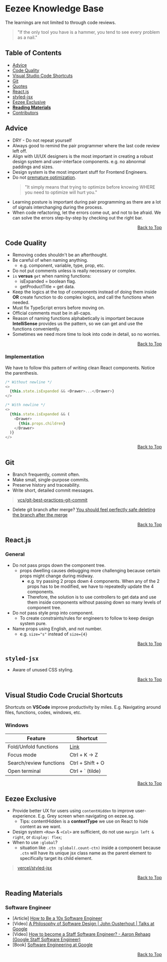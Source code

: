 # Eezee Knowledge Base

The learnings are not limited to through code reviews.

> "If the only tool you have is a hammer, you tend to see every problem as a nail."

## Table of Contents

- [Advice](#advices)
- [Code Quality](#code-quality)
- [Visual Studio Code Shortcuts](#visual-studio-code-crucial-shortcuts)
- [Git](#git)
- [Quotes](#quotes)
- [React.js](#reactjs)
- [styled-jsx](#styled-jsx)
- [Eezee Exclusive](#eezee-exclusive)
- [**Reading Materials**](#reading-materials)
- [Contributors](#contributors)

## Advice

- DRY - Do not repeat yourself
- Always good to remind the pair programmer where the last code review left off.
- Align with UI/UX designers is the most important in creating a robust design system and user-interface components. e.g. no abnormal paddings and sizes.
- Design system is the most important stuff for Frontend Engineers.
- Do not [premature optimization](https://ubiquity.acm.org/article.cfm?id=1513451).
  > "It simply means that trying to optimize before knowing WHERE you need to optimize will hurt you."
- Learning posture is important during pair programming as there are a lot of signals interchanging during the process.
- When code refactoring, let the errors come out, and not to be afraid. We can solve the errors step-by-step by checking out the right bar.

<div align="right"><a href="#eezee-knowledge-base">Back to Top</a></div>

## Code Quality

- Removing codes shouldn't be an afterthought.
- Be careful of when naming anything.
  - e.g. component, variable, type, prop, etc.
- Do not put comments unless is really necessary or complex.
- `is` **versus** `get` when naming functions:
  - isExpanded = boolean flag.
  - getProductTitle = get data.
- Keep the logics at the top of components instead of doing them inside **OR** create function to do complex logics, and call the functions when needed.
- Must fix TypeScript errors before moving on.
- Official comments must be in all-caps.
- Reason of naming functions alphabetically is important because **IntelliSense** provides us the pattern, so we can get and use the functions conveniently.
- Sometimes we need more time to look into code in detail, so no worries.

<div align="right"><a href="#eezee-knowledge-base">Back to Top</a></div>

### Implementation

We have to follow this pattern of writing clean React components. Notice the parenthesis.

```js
/* Without newline */
<>
  {this.state.isExpanded && <Drawer>...</Drawer>}
</>

/* With newline */
<>
  {this.state.isExpanded && (
    <Drawer>
      {this.props.children}
    </Drawer>
  )}
</>
```

<div align="right"><a href="#eezee-knowledge-base">Back to Top</a></div>

## Git

- Branch frequently, commit often.
- Make small, single-purpose commits.
- Preserve history and traceability.
- Write short, detailed commit messages.

> [vcs/git-best-practices-git-commit](https://www.perforce.com/blog/vcs/git-best-practices-git-commit)

- Delete git branch after merge? [You should feel perfectly safe deleting the branch after the merge](https://softwareengineering.stackexchange.com/questions/207423/when-should-we-clean-up-old-no-longer-used-git-branches)

<div align="right"><a href="#eezee-knowledge-base">Back to Top</a></div>

## React.js

### General

- Do not pass props down the component tree.
  - props dwelling causes debugging more challenging because certain props might change during midway.
    - e.g. try passing 2 props down 4 components. When any of the 2 props has to be modified, we have to repeatedly update the 4 components.
    - Therefore, the solution is to use controllers to get data and use them inside components without passing down so many levels of component tree.
- Do not pass style prop into component.
  - To create constraints/rules for engineers to follow to keep design system pure.
- Name props using English, and not number.
  - e.g. `size="s"` instead of `size={4}`

<div align="right"><a href="#eezee-knowledge-base">Back to Top</a></div>

## `styled-jsx`

- Aware of unused CSS styling.

<div align="right"><a href="#eezee-knowledge-base">Back to Top</a></div>

## Visual Studio Code Crucial Shortcuts

Shortcuts on **VSCode** improve productivity by miles. E.g. Navigating around files, functions, codes, windows, etc.

### Windows

| Feature | Shortcut |
| --- | --- |
| Fold/Unfold functions | [Link](https://stackoverflow.com/questions/30067767/how-do-i-collapse-sections-of-code-in-visual-studio-code-for-windows) |
| Focus mode | Ctrl + K -> Z |
| Search/review functions | Ctrl + Shift + O |
| Open terminal | Ctrl + ` (tilde) |

<div align="right"><a href="#eezee-knowledge-base">Back to Top</a></div>

## Eezee Exclusive

- Provide better UX for users using `contentHidden` to improve user-experience. E.g. Grey screen when navigating on eezee.sg.
  - Tips: contentHidden is a **contextType** we use on React to hide content as we want.
- Design system `<Row>` & `<Col>` are sufficient, do not use `margin left & right`, or `display: flex`;
- When to use `:global`?
  - situation like `.ctn :global(.count-ctn)` inside a component because `.ctn` will have its unique jsx class name as the parent element to specifically target its child element.

> [vercel/styled-jsx](https://github.com/vercel/styled-jsx)

<div align="right"><a href="#eezee-knowledge-base">Back to Top</a></div>

## Reading Materials

### Software Engineer

- [Article] [How to Be a 10x Software Engineer](https://medium.com/@_michaellin/how-to-be-a-10x-engineer-fdac2a5a1bd5)
- [Video] [A Philosophy of Software Design | John Ousterhout | Talks at Google](https://www.youtube.com/watch?v=bmSAYlu0NcY)
- [Video] [How to become a Staff Software Engineer? - Aaron Rehaag (Google Staff Software Engineer)](https://www.youtube.com/watch?v=HozTzNBstLc)
- [Book] [Software Engineering at Google](https://abseil.io/resources/swe-book)

<div align="right"><a href="#eezee-knowledge-base">Back to Top</a></div>